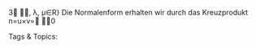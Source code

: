 3
, λ, µ∈R}
Die Normalenform erhalten wir durch das Kreuzprodukt
n=u×v=
0

   Tags & Topics:
   